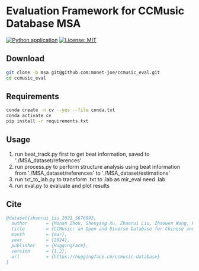 # Evaluation Framework for CCMusic Database MSA
[![Python application](https://github.com/monet-joe/ccmusic_eval/actions/workflows/python-app.yml/badge.svg?branch=msa)](https://github.com/monet-joe/ccmusic_eval/actions/workflows/python-app.yml)
[![License: MIT](https://img.shields.io/badge/License-MIT-yellow.svg)](https://github.com/monet-joe/ccmusic_eval/blob/msa/LICENSE)

## Download
```bash
git clone -b msa git@github.com:monet-joe/ccmusic_eval.git
cd ccmusic_eval
```

## Requirements
```bash
conda create -n cv --yes --file conda.txt
conda activate cv
pip install -r requirements.txt
```

## Usage
1. run beat_track.py first to get beat information, saved to './MSA_dataset/references'
2. run process.py to perform structure analysis using beat information from './MSA_dataset/references' to './MSA_dataset/estimations'
3. run txt_to_lab.py to transform .txt to .lab as mir_eval need .lab
4. run eval.py to evaluate and plot results

## Cite
```bibtex
@dataset{zhaorui_liu_2021_5676893,
  author       = {Monan Zhou, Shenyang Xu, Zhaorui Liu, Zhaowen Wang, Feng Yu, Wei Li and Baoqiang Han},
  title        = {CCMusic: an Open and Diverse Database for Chinese and General Music Information Retrieval Research},
  month        = {mar},
  year         = {2024},
  publisher    = {HuggingFace},
  version      = {1.2},
  url          = {https://huggingface.co/ccmusic-database}
}
```